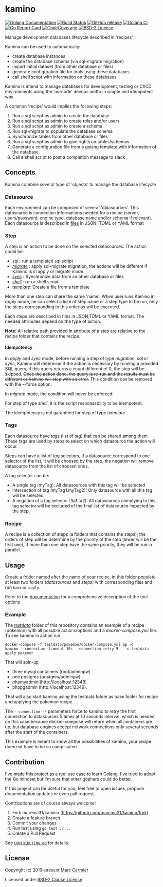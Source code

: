 # kamino
[![Golang Documentation](https://godoc.org/github.com/marema31/kamino?status.svg)](https://godoc.org/github.com/marema31/kamino) 
[![Build Status](https://travis-ci.org/marema31/kamino.svg)](https://travis-ci.org/marema31/kamino) 
[![GitHub release](http://img.shields.io/github/release/marema31/kamino.svg?style=flat-square)](https://github.com/marema31/kamino/releases/latest)
[![Golang CI](https://golangci.com/badges/github.com/marema31/kamino.svg)](https://golangci.com/r/github.com/marema31/kamino)
[![Go Report Card](https://goreportcard.com/badge/github.com/marema31/kamino)](https://goreportcard.com/report/github.com/marema31/kamino)
[![CodeCoverage](https://codecov.io/gh/marema31/kamino/branch/master/graph/badge.svg)](https://codecov.io/gh/marema31/kamino/branch/master)
[![BSD-2 License](http://img.shields.io/badge/license-BSD--2-blue.svg?style=flat)](LICENSE)

Manage development databases lifecycle described in 'recipes'

Kamino can be used to automatically:
  * create database instances
  * create the database schema (via sql-migrate migration)
  * import initial dataset (from other database or files)
  * generate configuration file for tools using these databases
  * call shell script with information on these databases

Kamino is intend to manage databases for development, testing or CI/CD environments
using the 'as-code' devops motto in simple and idempotent way

A common 'recipe' would implies the following steps:
1. Run a sql script as admin to create the database
1. Run a sql script as admin to create roles and/or users
1. Run a sql script as admin to create a schema
1. Run sql-migrate to populate the database schema
1. Synchronize tables from other database or files
1. Run a sql script as admin to give rights on tables/schemas
1. Generate a configuration file from a golang template with information of the database
1. Call a shell script to post a completion message to slack


## Concepts

Kamino combine several type of 'objects' to manage the database lifecycle

### Datasource
Each environment can be composed of several 'datasources'. This datasource is connection informations needed for a recipe (server, users/password, engine type, database name and/or schema if relevant). Each datasource is described in [files](/doc/datasource.md) in JSON, TOML or YAML format

### Step
A step is an action to be done on the selected datasources. The action could be:
   * [_sql_](/doc/sql.md)     : run a templated sql script
   * [_migrate_](/doc/migrate.md) : apply sql-migrate migration, the actions will be different if Kamino is in apply or migrate mode.
   * [_sync_](/doc/sync.md)    : Synchronize data from an other database or files
   * [_shell_](/doc/shell.md)   : run a shell script
   * [_template_](/doc/template.md): Create a file from a template

More than one step can share the same 'name'. When user runs Kamino in _apply_ mode, he can select a liste of step name or a step type to be run, only the steps corresponding to this criterias will be executed.

Each steps are described in files in JSON,TOML or YAML format. The needed attributes depend on the type of action.

**Note:** All relative path provided in attribute of a step are relative to the recipe folder that contains the recipe.


#### Idempotency
In _apply_ and _sync_ mode, before running a step of type _migration_, _sql_ or _sync_, Kamino will determine if the action is necessary by running a provided SQL query, if this query returns a count different of 0, the step will be skipped. ~~Once the action done, the query is re-run and the results must be different or Kamino will stop with an error.~~ 
This condition can be removed with the --force option.

In _migrate_ mode, the condition will never be enforced.

For step of type _shell_, it is the script responsability to be idempotent.

The idempotency is not garanteed for step of type _template_

### Tags
Each datasource have _tags_ (list of tag) that can be shared among them. These tags are used by steps to select on which datasource the action will occur.

Steps can have a list of _tag_ selectors, if a datasource correspond to one selector of the list, it will be choosed by the step, the negation will remove datasource from the list of choosen ones.


A tag selector can be:
* A single tag (myTag): All datasources with this tag will be selected
* Intersection of tag (myTag1.myTag2): Only datasource with all this tag will be selected
* A negation of a tag selector (!ta1.ta2): All datasources complying to this tag selector will be excluded of the final list of datasource impacted by the step. 

### Recipe
A recipe is a collection of steps (a folders that contains the steps), the orders of step will be determine by the priority of the step (lower will be the first one), if more than one step have the same priority, they will be run in parallel. 


## Usage
Create a folder named after the name of your recipe, in this folder populate at least two folders (_datasources_ and _steps_) with corresponding files and run `kamino apply`. 

Refer to the [documentation](/doc/cli.md) for a comprehensive description of the tool options

### Example

The [_testdata_](/testdata) folder of this repository contains an exemple of a recipe (pokemon) with all possible actions/options and a _docker-compose.yml_ file.  To see kamino in action run 

    docker-compose -f testdata/pokemon/docker-compose.yml up -d
    kamino --connection-timeout 10s --connection-retry 5   -c testdata  apply pokemon
  
  That will spin-up 
  * three mysql containers (root/adminpw)
  * one postgres (postgres/adminpw) 
  * phpmyadmin (http://localhost:12348) 
  * phppgadmin (http://localhost:12349). 
  
  That will also start kamino using the testdata folder as base folder for recipe and applying the pokemon recipe. 
  
  The `--connection--*` parameters force to kamino to retry the first connection to datasources 5 times at 10 seconds interval, which is needed on this case because docker-compose will return when all containers are up, but database engines accept network connections only several seconds after the start of the containers.

  This example is meant to show all the possibilities of kamino, your recipe does not have to be so complicated.

## Contribution
I've made this project as a real use case to learn Golang.
I've tried to adopt the Go mindset but I'm sure that other gophers could do better. 

If this project can be useful for you, feel free to open issues, propose documentation updates or even pull request.

Contributions are of course always welcome!

1. Fork marema31/kamino (https://github.com/marema31/kamino/fork)
2. Create a feature branch
3. Commit your changes
4. Run test using `go test ./...`
5. Create a Pull Request

See [`CONTRIBUTING.md`](https://github.com/marema31/kamino/blob/master/CONTRIBUTING.md) for details.

## License

Copyright (c) 2019-present [Marc Carmier](https://github.com/marema31)

Licensed under [BSD-2 Clause License](./LICENSE)